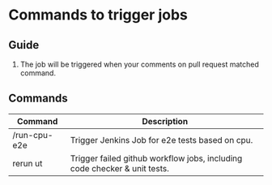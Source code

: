 # Commands to trigger jobs

## Guide

1. The job will be triggered when your comments on pull request matched command.

## Commands

|  Command                 |    Description                                                             |
| -------------------------|----------------------------------------------------------------------------|
|  /run-cpu-e2e           |  Trigger Jenkins Job for e2e tests based on cpu.                                         |
| rerun ut    |  Trigger failed github workflow jobs, including code checker & unit tests.  |

